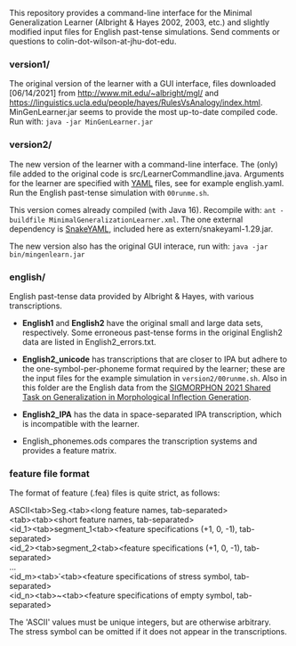 This repository provides a command-line interface for the Minimal Generalization Learner (Albright & Hayes 2002, 2003, etc.) and slightly modified input files for English past-tense simulations. Send comments or questions to colin-dot-wilson-at-jhu-dot-edu.

### **version1/**

The original version of the learner with a GUI interface, files downloaded [06/14/2021] from http://www.mit.edu/~albright/mgl/ and https://linguistics.ucla.edu/people/hayes/RulesVsAnalogy/index.html. MinGenLearner.jar seems to provide the most up-to-date compiled code. Run with: `java -jar MinGenLearner.jar`

### **version2/**

The new version of the learner with a command-line interface. The (only) file added to the original code is src/LearnerCommandline.java. Arguments for the learner are specified with [YAML](https://yaml.org/) files, see for example english.yaml. Run the English past-tense simulation with `00runme.sh`.

This version comes already compiled (with Java 16). Recompile with: `ant -buildfile MinimalGeneralizationLearner.xml`. The one external dependency is [SnakeYAML](https://github.com/asomov/snakeyamlmatrix), included here as extern/snakeyaml-1.29.jar.

The new version also has the original GUI interace, run with: `java -jar bin/mingenlearn.jar`

### **english/**

English past-tense data provided by Albright & Hayes, with various transcriptions.

- **English1** and **English2** have the original small and large data sets, respectively. Some erroneous past-tense forms in the original English2 data are listed in English2_errors.txt.

- **English2_unicode** has transcriptions that are closer to IPA but adhere to the one-symbol-per-phoneme format required by the learner; these are the input files for the example simulation in `version2/00runme.sh`. Also in this folder are the English data from the [SIGMORPHON 2021 Shared Task on Generalization in Morphological Inflection Generation](https://github.com/sigmorphon/2021Task0).

- **English2_IPA** has the data in space-separated IPA transcription, which is incompatible with the learner.

- English_phonemes.ods compares the transcription systems and provides a feature matrix.

### **feature file format**

The format of feature (.fea) files is quite strict, as follows:

ASCII\<tab\>Seg.\<tab\>\<long feature names, tab-separated\>  
\<tab\>\<tab\>\<short feature names, tab-separated\>  
\<id_1\>\<tab\>segment_1\<tab\>\<feature specifications (+1, 0, -1), tab-separated\>  
\<id_2\>\<tab\>segment_2\<tab\>\<feature specifications (+1, 0, -1), tab-separated\>  
...  
\<id_m\>\<tab\>ˈ\<tab\>\<feature specifications of stress symbol, tab-separated\>  
\<id_n\>\<tab\>~\<tab\>\<feature specifications of empty symbol, tab-separated\>  
  
The 'ASCII' values must be unique integers, but are otherwise arbitrary.  
The stress symbol can be omitted if it does not appear in the transcriptions.
